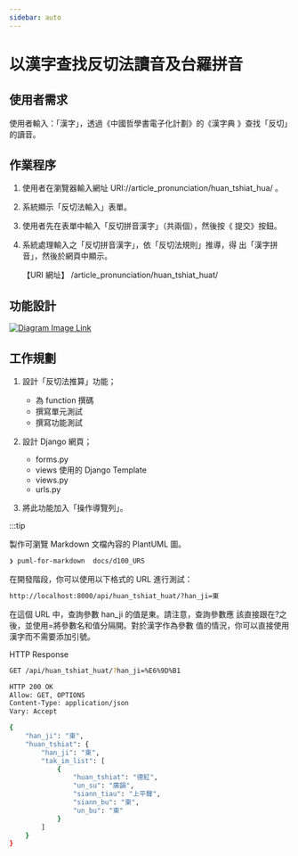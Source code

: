 ```yaml
---
sidebar: auto
---
```


<!-- markdownlint-disable MD012 MD024 MD033 MD043 -->

# 以漢字查找反切法讀音及台羅拼音

## 使用者需求

使用者輸入：「漢字」，透過《中國哲學書電子化計劃》的《漢字典
》查找「反切」的讀音。

## 作業程序

<!--![Diagram Image Link](puml/fn004-1ur.puml)-->

1. 使用者在瀏覽器輸入網址
   URI://article_pronunciation/huan_tshiat_hua/ 。

2. 系統顯示「反切法輸入」表單。

3. 使用者先在表單中輸入「反切拼音漢字」（共兩個），然後按《
   提交》按鈕。

4. 系統處理輸入之「反切拼音漢字」，依「反切法規則」推導，得
   出「漢字拼音」，然後於網頁中顯示。

   【URI 網址】 /article_pronunciation/huan_tshiat_huat/

## 功能設計

[![Diagram Image Link](https://tinyurl.com/26bxssq7)](https://tinyurl.com/26bxssq7)<!--![Diagram Image Link](puml/fn003-2tr.puml)-->

## 工作規劃

1. 設計「反切法推算」功能；

   - 為 function 撰碼
   - 撰寫單元測試
   - 撰寫功能測試

2. 設計 Django 網頁；

   - forms.py
   - views 使用的 Django Template
   - views.py
   - urls.py

3. 將此功能加入「操作導覽列」。

:::tip

製作可瀏覽 Markdown 文檔內容的 PlantUML 圖。

```sh
❯ puml-for-markdown  docs/d100_URS
```

在開發階段，你可以使用以下格式的 URL 進行測試：

```sh
http://localhost:8000/api/huan_tshiat_huat/?han_ji=東
```

在這個 URL 中，查詢參數 han_ji 的值是東。請注意，查詢參數應
該直接跟在?之後，並使用=將參數名和值分隔開。對於漢字作為參數
值的情況，你可以直接使用漢字而不需要添加引號。

HTTP Response

```sh
GET /api/huan_tshiat_huat/?han_ji=%E6%9D%B1

HTTP 200 OK
Allow: GET, OPTIONS
Content-Type: application/json
Vary: Accept

{
    "han_ji": "東",
    "huan_tshiat": {
        "han_ji": "東",
        "tak_im_list": [
            {
                "huan_tshiat": "德紅",
                "un_su": "廣韻",
                "siann_tiau": "上平聲",
                "siann_bu": "東",
                "un_bu": "東"
            }
        ]
    }
}
```
